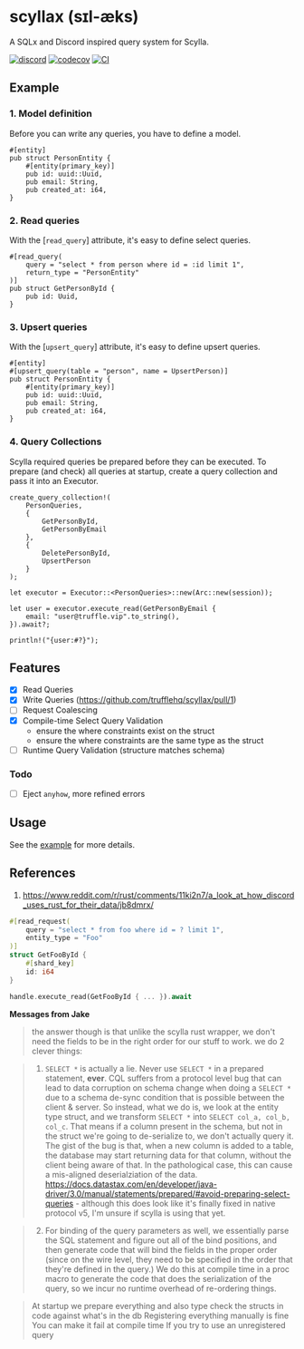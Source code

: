 # scyllax (sɪl-æks)
A SQLx and Discord inspired query system for Scylla.

[![discord](https://img.shields.io/discord/1080316613968011335?color=5865F2&logo=discord&logoColor=white)](https://discord.gg/FahQSBMMGg)
[![codecov](https://codecov.io/gh/trufflehq/scyllax/graph/badge.svg?token=OGH77YR0TA)](https://codecov.io/gh/trufflehq/scyllax)
[![CI](https://github.com/trufflehq/scyllax/actions/workflows/ci.yml/badge.svg)](https://github.com/trufflehq/scyllax/actions/workflows/ci.yml)

## Example
### 1. Model definition
Before you can write any queries, you have to define a model.
```rust,ignore
#[entity]
pub struct PersonEntity {
    #[entity(primary_key)]
    pub id: uuid::Uuid,
    pub email: String,
    pub created_at: i64,
}
```

### 2. Read queries
With the [`read_query`] attribute, it's easy to define select queries.
```rust,ignore
#[read_query(
    query = "select * from person where id = :id limit 1",
    return_type = "PersonEntity"
)]
pub struct GetPersonById {
    pub id: Uuid,
}
```

### 3. Upsert queries
With the [`upsert_query`] attribute, it's easy to define upsert queries.
```rust,ignore
#[entity]
#[upsert_query(table = "person", name = UpsertPerson)]
pub struct PersonEntity {
    #[entity(primary_key)]
    pub id: uuid::Uuid,
    pub email: String,
    pub created_at: i64,
}
```

### 4. Query Collections
Scylla required queries be prepared before they can be executed. To prepare (and check) all queries at startup, create a query collection and pass it into an Executor.
```rust,ignore
create_query_collection!(
    PersonQueries,
    {
        GetPersonById,
        GetPersonByEmail
    },
    {
        DeletePersonById,
        UpsertPerson
    }
);

let executor = Executor::<PersonQueries>::new(Arc::new(session));

let user = executor.execute_read(GetPersonByEmail {
    email: "user@truffle.vip".to_string(),
}).await?;

println!("{user:#?}");
```

## Features
- [x] Read Queries
- [x] Write Queries (https://github.com/trufflehq/scyllax/pull/1)
- [ ] Request Coalescing
- [x] Compile-time Select Query Validation
  - ensure the where constraints exist on the struct
  - ensure the where constraints are the same type as the struct
- [ ] Runtime Query Validation (structure matches schema)

### Todo
- [ ] Eject `anyhow`, more refined errors

## Usage
See the [example](example) for more details.

## References
1. https://www.reddit.com/r/rust/comments/11ki2n7/a_look_at_how_discord_uses_rust_for_their_data/jb8dmrx/

```rs
#[read_request(
    query = "select * from foo where id = ? limit 1",
    entity_type = "Foo"
)]
struct GetFooById {
    #[shard_key]
    id: i64
}
```

```rs
handle.execute_read(GetFooById { ... }).await
```

**Messages from Jake**

> the answer though is that unlike the scylla rust wrapper, we don't need the fields to be in the right order for our stuff to work.
> we do 2 clever things:

> 1) `SELECT *` is actually a lie. Never use `SELECT *` in a prepared statement, **ever**. CQL suffers from a protocol level bug that can lead to data corruption on schema change when doing a `SELECT *` due to a schema de-sync condition that is possible between the client & server. So instead, what we do is, we look at the entity type struct, and we transform `SELECT *` into `SELECT col_a, col_b, col_c`. That means if a column present in the schema, but not in the struct we're going to de-serialize to, we don't actually query it. The gist of the bug is that, when a new column is added to a table, the database may start returning data for that column, without the client being aware of that. In the pathological case, this can cause a mis-aligned deserialziation of the data. https://docs.datastax.com/en/developer/java-driver/3.0/manual/statements/prepared/#avoid-preparing-select-queries - although this does look like it's finally fixed in native protocol v5, I'm unsure if scylla is using that yet.

> 2) For binding of the query parameters as well, we essentially parse the SQL statement and figure out all of the bind positions, and then generate code that will bind the fields in the proper order (since on the wire level, they need to be specified in the order that they're defined in the query.) We do this at compile time in a proc macro to generate the code that does the serialization of the query, so we incur no runtime overhead of re-ordering things.

> At startup we prepare everything and also type check the structs in code against what's in the db
Registering everything manually is fine
You can make it fail at compile time
If you try to use an unregistered query
